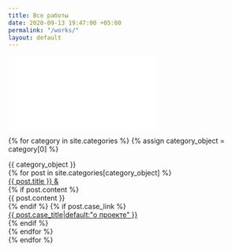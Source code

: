 ```yaml
---
title: Все работы
date: 2020-09-13 19:47:00 +05:00
permalink: "/works/"
layout: default
---
```


<div class="videos-intro">
    <iframe src="{{ site.showreel_url }}" frameborder="0" allow="autoplay; fullscreen" allowfullscreen></iframe>
</div>

{% for category in site.categories %}
{% assign category_object = category[0] %}

<div class="videos-section">
    <div class="h3 text-center">
        {{ category_object }}
    </div>
    <div class="row">
        {% for post in site.categories[category_object] %}
        <div class="col-lg-6">
            <div class="video-box">
                <div class="video-poster">
                    <a data-fancybox data-ratio="2" href="{{ post.vimeo_link }}">
                        <img src="{{ post.image }}" alt="">
                    </a>
                </div>
                <div class="video-info">
                    <div class="video-title">
                        <a data-fancybox data-ratio="2" href="{{ post.vimeo_link }}">
                            {{ post.title }}
                        </a>
                        <a href="{{ post.url }}">&</a>
                    </div>
                    {% if post.content %}
                    <div class="video-content">
                        {{ post.content }}
                    </div>
                    {% endif %}
                    {% if post.case_link %}
                    <div class="video-about-link">
                        <a href="{{ post.case_link }}">{{ post.case_title|default:"о проекте" }}</a>
                    </div>
                    {% endif %}
                </div>
            </div>
        </div>
        {% endfor %}
    </div>
</div>
{% endfor %}
